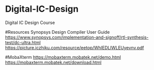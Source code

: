# Digital-IC-Design
Digital IC Design Course

#Resources
Synopsys Design Compiler User Guide 
https://www.synopsys.com/implementation-and-signoff/rtl-synthesis-test/dc-ultra.html
https://picture.iczhiku.com/resource/eetop/WhIEDLIWLEUyevnv.pdf

#MobaXterm 
https://mobaxterm.mobatek.net/demo.html
https://mobaxterm.mobatek.net/download.html

